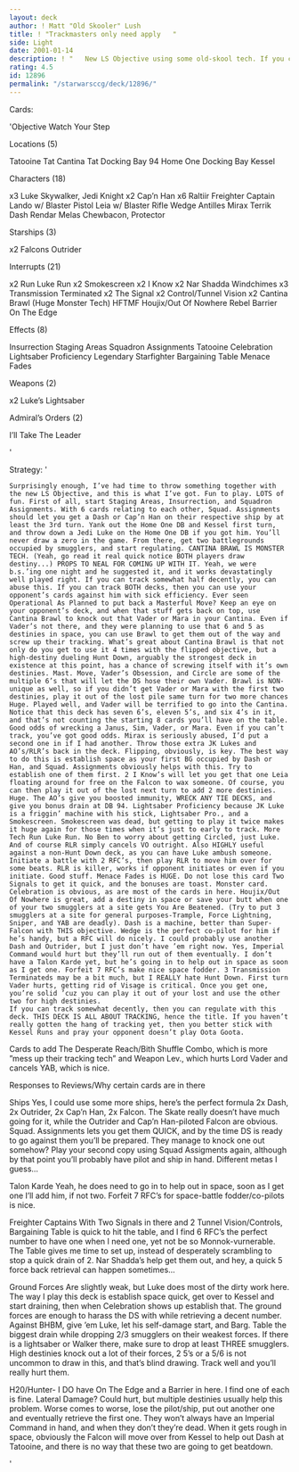 ```yaml
---
layout: deck
author: ! Matt "Old Skooler" Lush
title: ! "Trackmasters only need apply   "
side: Light
date: 2001-01-14
description: ! "   New LS Objective using some old-skool tech. If you can track, you can win. Bonus if you can track both decks."
rating: 4.5
id: 12896
permalink: "/starwarsccg/deck/12896/"
---
```

Cards: 

'Objective Watch Your Step

Locations (5)

Tatooine
Tat Cantina
Tat Docking Bay 94
Home One Docking Bay
Kessel

Characters (18)

x3 Luke Skywalker, Jedi Knight
x2 Cap’n Han
x6 Raltiir Freighter Captain
Lando w/ Blaster Pistol
Leia w/ Blaster Rifle
Wedge Antilles
Mirax Terrik
Dash Rendar
Melas
Chewbacon, Protector

Starships (3)

x2 Falcons
Outrider

Interrupts (21)

x2 Run Luke Run
x2 Smokescreen
x2 I Know
x2 Nar Shadda Windchimes
x3 Transmission Terminated
x2 The Signal
x2 Control/Tunnel Vision
x2 Cantina Brawl (Huge Monster Tech)
HFTMF
Houjix/Out Of Nowhere
Rebel Barrier
On The Edge

Effects (8)

Insurrection
Staging Areas
Squadron Assignments
Tatooine Celebration
Lightsaber Proficiency
Legendary Starfighter
Bargaining Table
Menace Fades

Weapons (2)

x2 Luke’s Lightsaber

Admiral’s Orders (2)

I’ll Take The Leader

'

Strategy: '

	Surprisingly enough, I’ve had time to throw something together with the new LS Objective, and this is what I’ve got. Fun to play. LOTS of fun. First of all, start Staging Areas, Insurrection, and Squadron Assignments. With 6 cards relating to each other, Squad. Assignments should let you get a Dash or Cap’n Han on their respective ship by at least the 3rd turn. Yank out the Home One DB and Kessel first turn, and throw down a Jedi Luke on the Home One DB if you got him. You’ll never draw a zero in the game. From there, get two battlegrounds occupied by smugglers, and start regulating. CANTINA BRAWL IS MONSTER TECH. (Yeah, go read it real quick notice BOTH players draw destiny...) PROPS TO NEAL FOR COMING UP WITH IT. Yeah, we were b.s.’ing one night and he suggested it, and it works devastatingly well played right. If you can track somewhat half decently, you can abuse this. If you can track BOTH decks, then you can use your opponent’s cards against him with sick efficiency. Ever seen Operational As Planned to put back a Masterful Move? Keep an eye on your opponent’s deck, and when that stuff gets back on top, use Cantina Brawl to knock out that Vader or Mara in your Cantina. Even if Vader’s not there, and they were planning to use that 6 and 5 as destinies in space, you can use Brawl to get them out of the way and screw up their tracking. What’s great about Cantina Brawl is that not only do you get to use it 4 times with the flipped objective, but a high-destiny dueling Hunt Down, arguably the strongest deck in existence at this point, has a chance of screwing itself with it’s own destinies. Mast. Move, Vader’s Obsession, and Circle are some of the multiple 6’s that will let the DS hose their own Vader. Brawl is NON-unique as well, so if you didn’t get Vader or Mara with the first two destinies, play it out of the lost pile same turn for two more chances Huge. Played well, and Vader will be terrified to go into the Cantina. Notice that this deck has seven 6’s, eleven 5’s, and six 4’s in it, and that’s not counting the starting 8 cards you’ll have on the table. Good odds of wrecking a Janus, Sim, Vader, or Mara. Even if you can’t track, you’ve got good odds. Mirax is seriously abused, I’d put a second one in if I had another. Throw those extra JK Lukes and AO’s/RLR’s back in the deck. Flipping, obviously, is key. The best way to do this is establish space as your first BG occupied by Dash or Han, and Squad. Assignments obviously helps with this. Try to establish one of them first. 2 I Know’s will let you get that one Leia floating around for free on the Falcon to wax someone. Of course, you can then play it out of the lost next turn to add 2 more destinies. Huge. The AO’s give you boosted immunity, WRECK ANY TIE DECKS, and give you bonus drain at DB 94. Lightsaber Proficiency because JK Luke is a friggin’ machine with his stick, Lightsaber Pro., and a Smokescreen. Smokescreen was dead, but getting to play it twice makes it huge again for those times when it’s just to early to track. More Tech Run Luke Run. No Ben to worry about getting Circled, just Luke. And of course RLR simply cancels VO outright. Also HIGHLY useful against a non-Hunt Down deck, as you can have Luke ambush someone. Initiate a battle with 2 RFC’s, then play RLR to move him over for some beats. RLR is killer, works if opponent initiates or even if you initiate. Good stuff. Menace Fades is HUGE. Do not lose this card Two Signals to get it quick, and the bonuses are toast. Monster card. Celebration is obvious, as are most of the cards in here. Houjix/Out Of Nowhere is great, add a destiny in space or save your butt when one of your two smugglers at a site gets You Are Beatened. (Try to put 3 smugglers at a site for general purposes-Trample, Force Lightning, Sniper, and YAB are deadly). Dash is a machine, better than Super-Falcon with THIS objective. Wedge is the perfect co-pilot for him if he’s handy, but a RFC will do nicely. I could probably use another Dash and Outrider, but I just don’t have ’em right now. Yes, Imperial Command would hurt but they’ll run out of them eventually. I don’t have a Talon Karde yet, but he’s going in to help out in space as soon as I get one. Forfeit 7 RFC’s make nice space fodder. 3 Transmission Terminateds may be a bit much, but I REALLY hate Hunt Down. First turn Vader hurts, getting rid of Visage is critical. Once you get one, you’re solid ’cuz you can play it out of your lost and use the other two for high destinies.
    If you can track somewhat decently, then you can regulate with this deck. THIS DECK IS ALL ABOUT TRACKING, hence the title. If you haven’t really gotten the hang of tracking yet, then you better stick with Kessel Runs and pray your opponent doesn’t play Oota Goota.

Cards to add The Desperate Reach/Bith Shuffle Combo, which is more ”mess up their tracking tech” and Weapon Lev., which hurts Lord Vader and cancels YAB, which is nice.

Responses to Reviews/Why certain cards are in there

Ships Yes, I could use some more ships, here’s the perfect formula 2x Dash, 2x Outrider, 2x Cap’n Han, 2x Falcon. The Skate really doesn’t have much going for it, while the Outrider and Cap’n Han-piloted Falcon are obvious. Squad. Assignments lets you get them QUICK, and by the time DS is ready to go against them you’ll be prepared. They manage to knock one out somehow? Play your second copy using Squad Assigments again, although by that point you’ll probably have pilot and ship in hand. Different metas I guess...

Talon Karde Yeah, he does need to go in to help out in space, soon as I get one I’ll add him, if not two. Forfeit 7 RFC’s for space-battle fodder/co-pilots is nice.

Freighter Captains With Two Signals in there and 2 Tunnel Vision/Controls, Bargaining Table is quick to hit the table, and I find 6 RFC’s the perfect number to have one when I need one, yet not be so Monnok-vurnerable. The Table gives me time to set up, instead of desperately scrambling to stop a quick drain of 2. Nar Shadda’s help get them out, and hey, a quick 5 force back retrieval can happen sometimes...

Ground Forces Are slightly weak, but Luke does most of the dirty work here. The way I play this deck is establish space quick, get over to Kessel and start draining, then when Celebration shows up establish that. The ground forces are enough to harass the DS with while retrieving a decent number. Against BHBM, give ’em Luke, let his self-damage start, and Barg. Table the biggest drain while dropping 2/3 smugglers on their weakest forces. If there is a lightsaber or Walker there, make sure to drop at least THREE smugglers. High destinies knock out a lot of their forces, 2 5’s or a 5/6 is not uncommon to draw in this, and that’s blind drawing. Track well and you’ll really hurt them.

H20/Hunter- I DO have On The Edge and a Barrier in here. I find one of each is fine. Lateral Damage? Could hurt, but multiple destinies usually help this problem. Worse comes to worse, lose the pilot/ship, put out another one and eventually retrieve the first one. They won’t always have an Imperial Command in hand, and when they don’t they’re dead. When it gets rough in space, obviously the Falcon will move over from Kessel to help out Dash at Tatooine, and there is no way that these two are going to get beatdown.

'
